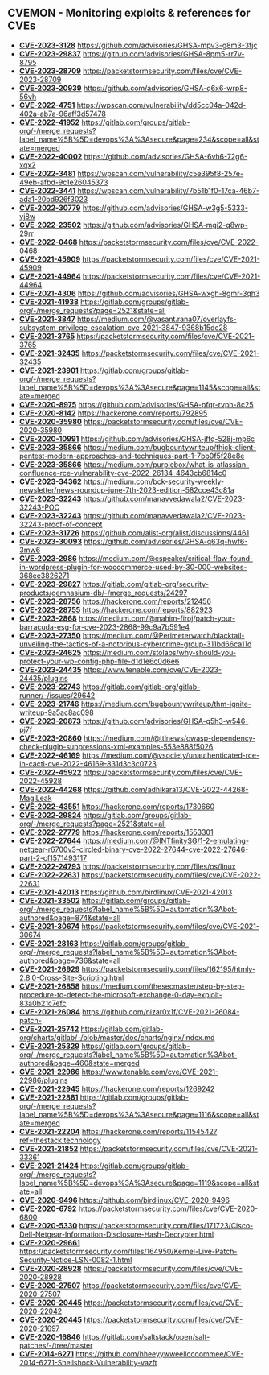 ## CVEMON - Monitoring exploits & references for CVEs
- **[CVE-2023-3128](https://in.scanfactory.io/cvemon/CVE-2023-3128.html)** https://github.com/advisories/GHSA-mpv3-g8m3-3fjc
- **[CVE-2023-29837](https://in.scanfactory.io/cvemon/CVE-2023-29837.html)** https://github.com/advisories/GHSA-8pm5-rr7v-8795
- **[CVE-2023-28709](https://in.scanfactory.io/cvemon/CVE-2023-28709.html)** https://packetstormsecurity.com/files/cve/CVE-2023-28709
- **[CVE-2023-20939](https://in.scanfactory.io/cvemon/CVE-2023-20939.html)** https://github.com/advisories/GHSA-q6x6-wrp8-56vh
- **[CVE-2022-4751](https://in.scanfactory.io/cvemon/CVE-2022-4751.html)** https://wpscan.com/vulnerability/dd5cc04a-042d-402a-ab7a-96aff3d57478
- **[CVE-2022-41952](https://in.scanfactory.io/cvemon/CVE-2022-41952.html)** https://gitlab.com/groups/gitlab-org/-/merge_requests?label_name%5B%5D=devops%3A%3Asecure&page=234&scope=all&state=merged
- **[CVE-2022-40002](https://in.scanfactory.io/cvemon/CVE-2022-40002.html)** https://github.com/advisories/GHSA-6vh6-72g6-xqx2
- **[CVE-2022-3481](https://in.scanfactory.io/cvemon/CVE-2022-3481.html)** https://wpscan.com/vulnerability/c5e395f8-257e-49eb-afbd-9c1e26045373
- **[CVE-2022-3441](https://in.scanfactory.io/cvemon/CVE-2022-3441.html)** https://wpscan.com/vulnerability/7b51b1f0-17ca-46b7-ada1-20bd926f3023
- **[CVE-2022-30779](https://in.scanfactory.io/cvemon/CVE-2022-30779.html)** https://github.com/advisories/GHSA-w3g5-5333-vj8w
- **[CVE-2022-23502](https://in.scanfactory.io/cvemon/CVE-2022-23502.html)** https://github.com/advisories/GHSA-mgj2-q8wp-29rr
- **[CVE-2022-0468](https://in.scanfactory.io/cvemon/CVE-2022-0468.html)** https://packetstormsecurity.com/files/cve/CVE-2022-0468
- **[CVE-2021-45909](https://in.scanfactory.io/cvemon/CVE-2021-45909.html)** https://packetstormsecurity.com/files/cve/CVE-2021-45909
- **[CVE-2021-44964](https://in.scanfactory.io/cvemon/CVE-2021-44964.html)** https://packetstormsecurity.com/files/cve/CVE-2021-44964
- **[CVE-2021-4306](https://in.scanfactory.io/cvemon/CVE-2021-4306.html)** https://github.com/advisories/GHSA-wxgh-8gmr-3qh3
- **[CVE-2021-41938](https://in.scanfactory.io/cvemon/CVE-2021-41938.html)** https://gitlab.com/groups/gitlab-org/-/merge_requests?page=2521&state=all
- **[CVE-2021-3847](https://in.scanfactory.io/cvemon/CVE-2021-3847.html)** https://medium.com/@vasant.rana07/overlayfs-subsystem-privilege-escalation-cve-2021-3847-9368b15dc28
- **[CVE-2021-3765](https://in.scanfactory.io/cvemon/CVE-2021-3765.html)** https://packetstormsecurity.com/files/cve/CVE-2021-3765
- **[CVE-2021-32435](https://in.scanfactory.io/cvemon/CVE-2021-32435.html)** https://packetstormsecurity.com/files/cve/CVE-2021-32435
- **[CVE-2021-23901](https://in.scanfactory.io/cvemon/CVE-2021-23901.html)** https://gitlab.com/groups/gitlab-org/-/merge_requests?label_name%5B%5D=devops%3A%3Asecure&page=1145&scope=all&state=merged
- **[CVE-2020-8975](https://in.scanfactory.io/cvemon/CVE-2020-8975.html)** https://github.com/advisories/GHSA-pfqr-rvph-8c25
- **[CVE-2020-8142](https://in.scanfactory.io/cvemon/CVE-2020-8142.html)** https://hackerone.com/reports/792895
- **[CVE-2020-35980](https://in.scanfactory.io/cvemon/CVE-2020-35980.html)** https://packetstormsecurity.com/files/cve/CVE-2020-35980
- **[CVE-2020-10991](https://in.scanfactory.io/cvemon/CVE-2020-10991.html)** https://github.com/advisories/GHSA-jffq-528j-mp6c
- **[CVE-2023-35866](https://in.scanfactory.io/cvemon/CVE-2023-35866.html)** https://medium.com/bugbountywriteup/thick-client-pentest-modern-approaches-and-techniques-part-1-7bb0f5f28e8e
- **[CVE-2023-35866](https://in.scanfactory.io/cvemon/CVE-2023-35866.html)** https://medium.com/purplebox/what-is-atlassian-confluence-rce-vulnerability-cve-2022-26134-4643cb6814c0
- **[CVE-2023-34362](https://in.scanfactory.io/cvemon/CVE-2023-34362.html)** https://medium.com/bck-security-weekly-newsletter/news-roundup-june-7th-2023-edition-582cce43c81a
- **[CVE-2023-32243](https://in.scanfactory.io/cvemon/CVE-2023-32243.html)** https://github.com/manavvedawala2/CVE-2023-32243-POC
- **[CVE-2023-32243](https://in.scanfactory.io/cvemon/CVE-2023-32243.html)** https://github.com/manavvedawala2/CVE-2023-32243-proof-of-concept
- **[CVE-2023-31726](https://in.scanfactory.io/cvemon/CVE-2023-31726.html)** https://github.com/alist-org/alist/discussions/4461
- **[CVE-2023-30093](https://in.scanfactory.io/cvemon/CVE-2023-30093.html)** https://github.com/advisories/GHSA-q63q-hwf6-3mw6
- **[CVE-2023-2986](https://in.scanfactory.io/cvemon/CVE-2023-2986.html)** https://medium.com/@cspeaker/critical-flaw-found-in-wordpress-plugin-for-woocommerce-used-by-30-000-websites-368ee3826271
- **[CVE-2023-29827](https://in.scanfactory.io/cvemon/CVE-2023-29827.html)** https://gitlab.com/gitlab-org/security-products/gemnasium-db/-/merge_requests/24297
- **[CVE-2023-28756](https://in.scanfactory.io/cvemon/CVE-2023-28756.html)** https://hackerone.com/reports/212456
- **[CVE-2023-28755](https://in.scanfactory.io/cvemon/CVE-2023-28755.html)** https://hackerone.com/reports/882923
- **[CVE-2023-2868](https://in.scanfactory.io/cvemon/CVE-2023-2868.html)** https://medium.com/@mahim-firoj/patch-your-barracuda-esg-for-cve-2023-2868-99c9a7b591e4
- **[CVE-2023-27350](https://in.scanfactory.io/cvemon/CVE-2023-27350.html)** https://medium.com/@Perimeterwatch/blacktail-unveiling-the-tactics-of-a-notorious-cybercrime-group-311bd66ca11d
- **[CVE-2023-24625](https://in.scanfactory.io/cvemon/CVE-2023-24625.html)** https://medium.com/stolabs/why-should-you-protect-your-wp-config-php-file-d1d1e6c0d6e6
- **[CVE-2023-24435](https://in.scanfactory.io/cvemon/CVE-2023-24435.html)** https://www.tenable.com/cve/CVE-2023-24435/plugins
- **[CVE-2023-22743](https://in.scanfactory.io/cvemon/CVE-2023-22743.html)** https://gitlab.com/gitlab-org/gitlab-runner/-/issues/29642
- **[CVE-2023-21746](https://in.scanfactory.io/cvemon/CVE-2023-21746.html)** https://medium.com/bugbountywriteup/thm-ignite-writeup-9a5ac8ac098
- **[CVE-2023-20873](https://in.scanfactory.io/cvemon/CVE-2023-20873.html)** https://github.com/advisories/GHSA-g5h3-w546-pj7f
- **[CVE-2023-20860](https://in.scanfactory.io/cvemon/CVE-2023-20860.html)** https://medium.com/@ttlnews/owasp-dependency-check-plugin-suppressions-xml-examples-553e888f5026
- **[CVE-2022-46169](https://in.scanfactory.io/cvemon/CVE-2022-46169.html)** https://medium.com/@vsociety/unauthenticated-rce-in-cacti-cve-2022-46169-831d3c3c0723
- **[CVE-2022-45922](https://in.scanfactory.io/cvemon/CVE-2022-45922.html)** https://packetstormsecurity.com/files/cve/CVE-2022-45928
- **[CVE-2022-44268](https://in.scanfactory.io/cvemon/CVE-2022-44268.html)** https://github.com/adhikara13/CVE-2022-44268-MagiLeak
- **[CVE-2022-43551](https://in.scanfactory.io/cvemon/CVE-2022-43551.html)** https://hackerone.com/reports/1730660
- **[CVE-2022-29824](https://in.scanfactory.io/cvemon/CVE-2022-29824.html)** https://gitlab.com/groups/gitlab-org/-/merge_requests?page=2521&state=all
- **[CVE-2022-27779](https://in.scanfactory.io/cvemon/CVE-2022-27779.html)** https://hackerone.com/reports/1553301
- **[CVE-2022-27644](https://in.scanfactory.io/cvemon/CVE-2022-27644.html)** https://medium.com/@INTfinitySG/1-2-emulating-netgear-r6700v3-circled-binary-cve-2022-27644-cve-2022-27646-part-2-cf1571493117
- **[CVE-2022-24793](https://in.scanfactory.io/cvemon/CVE-2022-24793.html)** https://packetstormsecurity.com/files/os/linux
- **[CVE-2022-22631](https://in.scanfactory.io/cvemon/CVE-2022-22631.html)** https://packetstormsecurity.com/files/cve/CVE-2022-22631
- **[CVE-2021-42013](https://in.scanfactory.io/cvemon/CVE-2021-42013.html)** https://github.com/birdlinux/CVE-2021-42013
- **[CVE-2021-33502](https://in.scanfactory.io/cvemon/CVE-2021-33502.html)** https://gitlab.com/groups/gitlab-org/-/merge_requests?label_name%5B%5D=automation%3Abot-authored&page=874&state=all
- **[CVE-2021-30674](https://in.scanfactory.io/cvemon/CVE-2021-30674.html)** https://packetstormsecurity.com/files/cve/CVE-2021-30674
- **[CVE-2021-28163](https://in.scanfactory.io/cvemon/CVE-2021-28163.html)** https://gitlab.com/groups/gitlab-org/-/merge_requests?label_name%5B%5D=automation%3Abot-authored&page=736&state=all
- **[CVE-2021-26929](https://in.scanfactory.io/cvemon/CVE-2021-26929.html)** https://packetstormsecurity.com/files/162195/htmly-2.8.0-Cross-Site-Scripting.html
- **[CVE-2021-26858](https://in.scanfactory.io/cvemon/CVE-2021-26858.html)** https://medium.com/thesecmaster/step-by-step-procedure-to-detect-the-microsoft-exchange-0-day-exploit-83a0b21c7efc
- **[CVE-2021-26084](https://in.scanfactory.io/cvemon/CVE-2021-26084.html)** https://github.com/nizar0x1f/CVE-2021-26084-patch-
- **[CVE-2021-25742](https://in.scanfactory.io/cvemon/CVE-2021-25742.html)** https://gitlab.com/gitlab-org/charts/gitlab/-/blob/master/doc/charts/nginx/index.md
- **[CVE-2021-25329](https://in.scanfactory.io/cvemon/CVE-2021-25329.html)** https://gitlab.com/groups/gitlab-org/-/merge_requests?label_name%5B%5D=automation%3Abot-authored&page=460&state=merged
- **[CVE-2021-22986](https://in.scanfactory.io/cvemon/CVE-2021-22986.html)** https://www.tenable.com/cve/CVE-2021-22986/plugins
- **[CVE-2021-22945](https://in.scanfactory.io/cvemon/CVE-2021-22945.html)** https://hackerone.com/reports/1269242
- **[CVE-2021-22881](https://in.scanfactory.io/cvemon/CVE-2021-22881.html)** https://gitlab.com/groups/gitlab-org/-/merge_requests?label_name%5B%5D=devops%3A%3Asecure&page=1116&scope=all&state=merged
- **[CVE-2021-22204](https://in.scanfactory.io/cvemon/CVE-2021-22204.html)** https://hackerone.com/reports/1154542?ref=thestack.technology
- **[CVE-2021-21852](https://in.scanfactory.io/cvemon/CVE-2021-21852.html)** https://packetstormsecurity.com/files/cve/CVE-2021-33361
- **[CVE-2021-21424](https://in.scanfactory.io/cvemon/CVE-2021-21424.html)** https://gitlab.com/groups/gitlab-org/-/merge_requests?label_name%5B%5D=devops%3A%3Asecure&page=1119&scope=all&state=all
- **[CVE-2020-9496](https://in.scanfactory.io/cvemon/CVE-2020-9496.html)** https://github.com/birdlinux/CVE-2020-9496
- **[CVE-2020-6792](https://in.scanfactory.io/cvemon/CVE-2020-6792.html)** https://packetstormsecurity.com/files/cve/CVE-2020-6800
- **[CVE-2020-5330](https://in.scanfactory.io/cvemon/CVE-2020-5330.html)** https://packetstormsecurity.com/files/171723/Cisco-Dell-Netgear-Information-Disclosure-Hash-Decrypter.html
- **[CVE-2020-29661](https://in.scanfactory.io/cvemon/CVE-2020-29661.html)** https://packetstormsecurity.com/files/164950/Kernel-Live-Patch-Security-Notice-LSN-0082-1.html
- **[CVE-2020-28928](https://in.scanfactory.io/cvemon/CVE-2020-28928.html)** https://packetstormsecurity.com/files/cve/CVE-2020-28928
- **[CVE-2020-27507](https://in.scanfactory.io/cvemon/CVE-2020-27507.html)** https://packetstormsecurity.com/files/cve/CVE-2020-27507
- **[CVE-2020-20445](https://in.scanfactory.io/cvemon/CVE-2020-20445.html)** https://packetstormsecurity.com/files/cve/CVE-2020-22042
- **[CVE-2020-20445](https://in.scanfactory.io/cvemon/CVE-2020-20445.html)** https://packetstormsecurity.com/files/cve/CVE-2020-21697
- **[CVE-2020-16846](https://in.scanfactory.io/cvemon/CVE-2020-16846.html)** https://gitlab.com/saltstack/open/salt-patches/-/tree/master
- **[CVE-2014-6271](https://in.scanfactory.io/cvemon/CVE-2014-6271.html)** https://github.com/hheeyywweellccoommee/CVE-2014-6271-Shellshock-Vulnerability-vazft
